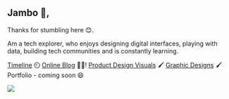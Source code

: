 

<!--
**BethanyJep/BethanyJep** is a ✨ _special_ ✨ repository because its `README.md` (this file) appears on your GitHub profile.
[![Top Langs](https://github-readme-stats.vercel.app/api/top-langs/?username=BethanyJep)](https://github.com/anuraghazra/github-readme-stats)
[![Bethany's github stats](https://github-readme-stats.vercel.app/api?username=bethanyjep)](https://github.com/anuraghazra/github-readme-stats)
Here are some ideas to get you started:
[![Bethany's github stats](https://github-readme-stats.vercel.app/api?username=bethanyjep)](https://github.com/anuraghazra/github-readme-stats)
[![Header](https://github.com/BethanyJep/100DaysOfDesign/blob/master/github-header-final.png "Header")](https://bethanyjep.live/)
![](https://img.shields.io/badge/Code-JavaScript-informational?style=flat&logo=<LOGO_NAME>&logoColor=white&color=2bbc8a)
[![Top Langs](https://github-readme-stats.vercel.app/api/top-langs/?username=BethanyJep)](https://github.com/anuraghazra/github-readme-stats)
-->

## Jambo 👋, 
Thanks for stumbling here 😊.

Am a tech explorer, who enjoys designing digital interfaces, playing with data, building tech communities and is constantly learning. 

[Timeline](https://www.polywork.com/bethanyjep) ⏲️
[Online Blog](https://bethanyjep.com/) 👩‍💻!
[Product Design Visuals](https://www.playbook.com/s/bethanyjep/TGUwLjE9ooGeRKhx5QR5zS3E/SeGMfRB5FYin21gwH3b1d2XW) 🖌️
[Graphic Designs](https://www.playbook.com/s/bethanyjep/NKaaByixFTMArRbpJoprsWXV/R14uR6WfWSueQKxvw3KCgAra) 🖌️
Portfolio - coming soon 😄

![](https://komarev.com/ghpvc/?username=BethanyJep&color=blue)

